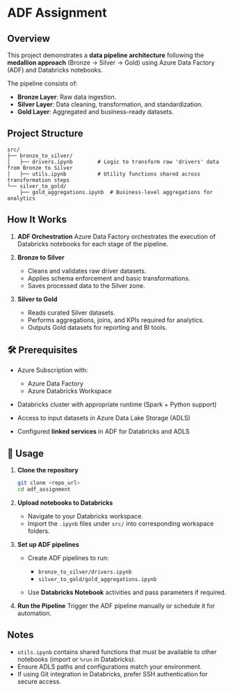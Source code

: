# ADF Assignment

##  Overview

This project demonstrates a **data pipeline architecture** following the **medallion approach** (Bronze → Silver → Gold) using Azure Data Factory (ADF) and Databricks notebooks.

The pipeline consists of:

* **Bronze Layer**: Raw data ingestion.
* **Silver Layer**: Data cleaning, transformation, and standardization.
* **Gold Layer**: Aggregated and business-ready datasets.

##  Project Structure

```
src/
├── bronze_to_silver/
│   ├── drivers.ipynb        # Logic to transform raw 'drivers' data from Bronze to Silver
│   ├── utils.ipynb          # Utility functions shared across transformation steps
└── silver_to_gold/
    ├── gold_aggregations.ipynb  # Business-level aggregations for analytics
```

##  How It Works

1. **ADF Orchestration**
   Azure Data Factory orchestrates the execution of Databricks notebooks for each stage of the pipeline.

2. **Bronze to Silver**

   * Cleans and validates raw driver datasets.
   * Applies schema enforcement and basic transformations.
   * Saves processed data to the Silver zone.

3. **Silver to Gold**

   * Reads curated Silver datasets.
   * Performs aggregations, joins, and KPIs required for analytics.
   * Outputs Gold datasets for reporting and BI tools.

## 🛠 Prerequisites

* Azure Subscription with:

  * Azure Data Factory
  * Azure Databricks Workspace
* Databricks cluster with appropriate runtime (Spark + Python support)
* Access to input datasets in Azure Data Lake Storage (ADLS)
* Configured **linked services** in ADF for Databricks and ADLS

## 📖 Usage

1. **Clone the repository**

   ```bash
   git clone <repo_url>
   cd adf_assignment
   ```

2. **Upload notebooks to Databricks**

   * Navigate to your Databricks workspace.
   * Import the `.ipynb` files under `src/` into corresponding workspace folders.

3. **Set up ADF pipelines**

   * Create ADF pipelines to run:

     * `bronze_to_silver/drivers.ipynb`
     * `silver_to_gold/gold_aggregations.ipynb`
   * Use **Databricks Notebook** activities and pass parameters if required.

4. **Run the Pipeline**
   Trigger the ADF pipeline manually or schedule it for automation.

## Notes

* `utils.ipynb` contains shared functions that must be available to other notebooks (import or `%run` in Databricks).
* Ensure ADLS paths and configurations match your environment.
* If using Git integration in Databricks, prefer SSH authentication for secure access.
